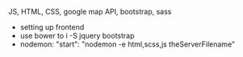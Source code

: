 JS, HTML, CSS, google map API, bootstrap, sass
- setting up frontend
- use bower to i -S jquery bootstrap
- nodemon: "start": "nodemon -e html,scss,js theServerFilename"
